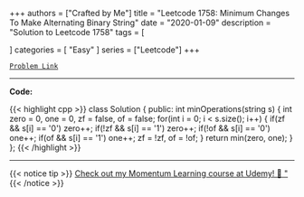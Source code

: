 
+++
authors = ["Crafted by Me"]
title = "Leetcode 1758: Minimum Changes To Make Alternating Binary String"
date = "2020-01-09"
description = "Solution to Leetcode 1758"
tags = [
    
]
categories = [
    "Easy"
]
series = ["Leetcode"]
+++



[`Problem Link`](https://leetcode.com/problems/minimum-changes-to-make-alternating-binary-string/description/)

---

**Code:**

{{< highlight cpp >}}
class Solution {
public:
    int minOperations(string s) {
        int zero = 0, one = 0, zf = false, of = false;
        for(int i = 0; i < s.size(); i++) {
            if(zf   && s[i] == '0') zero++;
            if(!zf  && s[i] == '1') zero++;
            if(!of   && s[i] == '0') one++;
            if(of  && s[i] == '1') one++;
            zf = !zf, of = !of;
        }
        return min(zero, one);
    }
};
{{< /highlight >}}


---


{{< notice tip >}}
[Check out my Momentum Learning course at Udemy! 🚀 "](https://www.udemy.com/course/blind-75-the-data-structures-and-algorithms-essentials/)
{{< /notice >}}

